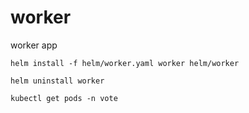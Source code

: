# worker
worker app 

```helm install -f helm/worker.yaml worker helm/worker```

```helm uninstall worker```

```kubectl get pods -n vote```

